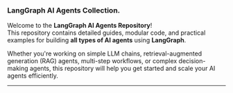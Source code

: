 ### LangGraph AI Agents Collection.

Welcome to the **LangGraph AI Agents Repository**!  
This repository contains detailed guides, modular code, and practical examples for building **all types of AI agents** using **LangGraph**.

Whether you're working on simple LLM chains, retrieval-augmented generation (RAG) agents, multi-step workflows, or complex decision-making agents, this repository will help you get started and scale your AI agents efficiently.

---

